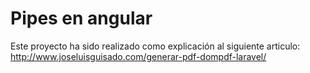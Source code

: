 # Pipes en angular
Este proyecto ha sido realizado como explicación al siguiente articulo: http://www.joseluisguisado.com/generar-pdf-dompdf-laravel/
